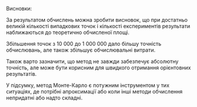 Висновки:

За результатом обчислень можна зробити висновок, що при достатньо великій кількості випадкових точок і кількості експериментів результати наближаються до теоретично обчисленої площі.

Збільшення точок з 10 000 до 1 000 000 дало більшу точніcть обчислювань, але також збільшує обчислювальні витрати.

Також варто зазначити, що метод не завжди забезпечує абсолютну точність, але може бути корисним для швидкого отримання орієнтовних результатів.

У підсумку, метод Монте-Карло є потужним інструментом у тих ситуаціях, де потрібні апроксимації або коли інші методи обчислення непридатні або надто складні.
